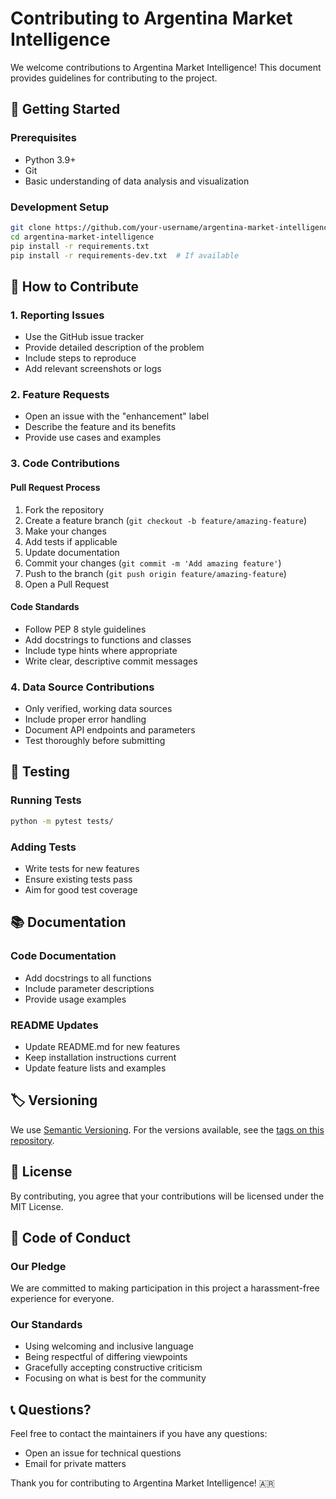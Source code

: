 # Contributing to Argentina Market Intelligence

We welcome contributions to Argentina Market Intelligence! This document provides guidelines for contributing to the project.

## 🚀 Getting Started

### Prerequisites
- Python 3.9+
- Git
- Basic understanding of data analysis and visualization

### Development Setup
```bash
git clone https://github.com/your-username/argentina-market-intelligence.git
cd argentina-market-intelligence
pip install -r requirements.txt
pip install -r requirements-dev.txt  # If available
```

## 📝 How to Contribute

### 1. Reporting Issues
- Use the GitHub issue tracker
- Provide detailed description of the problem
- Include steps to reproduce
- Add relevant screenshots or logs

### 2. Feature Requests
- Open an issue with the "enhancement" label
- Describe the feature and its benefits
- Provide use cases and examples

### 3. Code Contributions

#### Pull Request Process
1. Fork the repository
2. Create a feature branch (`git checkout -b feature/amazing-feature`)
3. Make your changes
4. Add tests if applicable
5. Update documentation
6. Commit your changes (`git commit -m 'Add amazing feature'`)
7. Push to the branch (`git push origin feature/amazing-feature`)
8. Open a Pull Request

#### Code Standards
- Follow PEP 8 style guidelines
- Add docstrings to functions and classes
- Include type hints where appropriate
- Write clear, descriptive commit messages

### 4. Data Source Contributions
- Only verified, working data sources
- Include proper error handling
- Document API endpoints and parameters
- Test thoroughly before submitting

## 🧪 Testing

### Running Tests
```bash
python -m pytest tests/
```

### Adding Tests
- Write tests for new features
- Ensure existing tests pass
- Aim for good test coverage

## 📚 Documentation

### Code Documentation
- Add docstrings to all functions
- Include parameter descriptions
- Provide usage examples

### README Updates
- Update README.md for new features
- Keep installation instructions current
- Update feature lists and examples

## 🏷️ Versioning

We use [Semantic Versioning](http://semver.org/). For the versions available, see the [tags on this repository](https://github.com/your-username/argentina-market-intelligence/tags).

## 📄 License

By contributing, you agree that your contributions will be licensed under the MIT License.

## 🤝 Code of Conduct

### Our Pledge
We are committed to making participation in this project a harassment-free experience for everyone.

### Our Standards
- Using welcoming and inclusive language
- Being respectful of differing viewpoints
- Gracefully accepting constructive criticism
- Focusing on what is best for the community

## 📞 Questions?

Feel free to contact the maintainers if you have any questions:
- Open an issue for technical questions
- Email for private matters

Thank you for contributing to Argentina Market Intelligence! 🇦🇷
